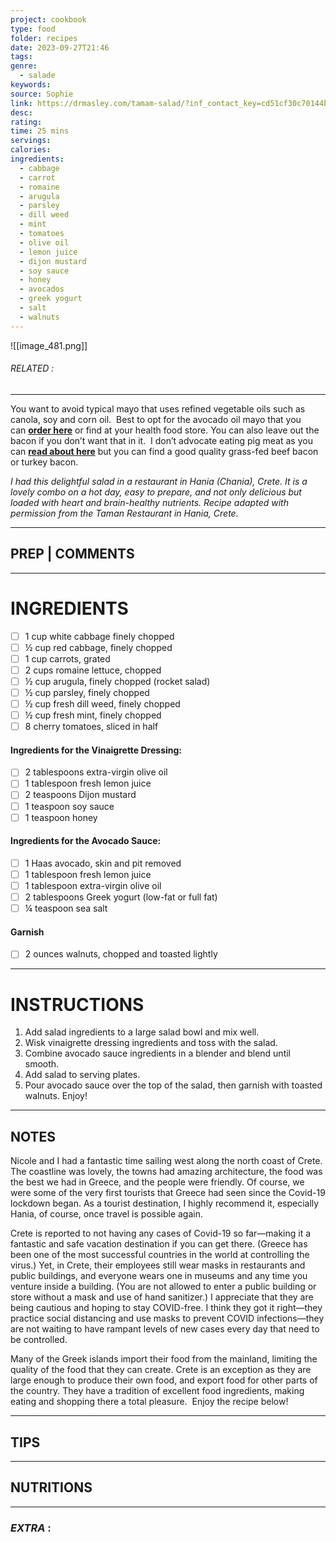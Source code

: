 ```yaml
---
project: cookbook
type: food
folder: recipes
date: 2023-09-27T21:46
tags: 
genre:
  - salade
keywords: 
source: Sophie
link: https://drmasley.com/tamam-salad/?inf_contact_key=cd51cf30c70144be79b3660d10f542bc09c74070ac2bf3cfa7869e3cfd4ff832
desc: 
rating: 
time: 25 mins
servings: 
calories: 
ingredients:
  - cabbage
  - carrot
  - romaine
  - arugula
  - parsley
  - dill weed
  - mint
  - tomatoes
  - olive oil
  - lemon juice
  - dijon mustard
  - soy sauce
  - honey
  - avocados
  - greek yogurt
  - salt
  - walnuts
---
```


![[image_481.png]]
###### *RELATED* : 
---
You want to avoid typical mayo that uses refined vegetable oils such as canola, soy and corn oil.  Best to opt for the avocado oil mayo that you can **[order here](https://amzn.to/2XPSa2L)** or find at your health food store. You can also leave out the bacon if you don’t want that in it.  I don’t advocate eating pig meat as you can **[read about here](https://drjockers.com/dont-eat-pig-meat/)** but you can find a good quality grass-fed beef bacon or turkey bacon.

_I had this delightful salad in a restaurant in Hania (Chania), Crete. It is a lovely combo on a hot day, easy to prepare, and not only delicious but loaded with heart and brain-healthy nutrients. Recipe adapted with permission from the Taman Restaurant in Hania, Crete._

---
## PREP | COMMENTS



---
# INGREDIENTS

- [ ] 1 cup white cabbage finely chopped
- [ ] ½ cup red cabbage, finely chopped
- [ ] 1 cup carrots, grated
- [ ] 2 cups romaine lettuce, chopped
- [ ] ½ cup arugula, finely chopped (rocket salad)
- [ ] ½ cup parsley, finely chopped
- [ ] ½ cup fresh dill weed, finely chopped
- [ ] ½ cup fresh mint, finely chopped
- [ ] 8 cherry tomatoes, sliced in half

#### **Ingredients for the Vinaigrette Dressing:**

- [ ] 2 tablespoons extra-virgin olive oil
- [ ] 1 tablespoon fresh lemon juice
- [ ] 2 teaspoons Dijon mustard
- [ ] 1 teaspoon soy sauce
- [ ] 1 teaspoon honey

#### **Ingredients for the Avocado Sauce:**

- [ ] 1 Haas avocado, skin and pit removed
- [ ] 1 tablespoon fresh lemon juice
- [ ] 1 tablespoon extra-virgin olive oil
- [ ] 2 tablespoons Greek yogurt (low-fat or full fat)
- [ ] ¼ teaspoon sea salt

#### **Garnish**

- [ ] 2 ounces walnuts, chopped and toasted lightly

---
# INSTRUCTIONS

1. Add salad ingredients to a large salad bowl and mix well.
2. Wisk vinaigrette dressing ingredients and toss with the salad.
3. Combine avocado sauce ingredients in a blender and blend until smooth.
4. Add salad to serving plates.
5. Pour avocado sauce over the top of the salad, then garnish with toasted walnuts. Enjoy!

---
## NOTES

Nicole and I had a fantastic time sailing west along the north coast of Crete. The coastline was lovely, the towns had amazing architecture, the food was the best we had in Greece, and the people were friendly. Of course, we were some of the very first tourists that Greece had seen since the Covid-19 lockdown began. As a tourist destination, I highly recommend it, especially Hania, of course, once travel is possible again.

Crete is reported to not having any cases of Covid-19 so far—making it a fantastic and safe vacation destination if you can get there. (Greece has been one of the most successful countries in the world at controlling the virus.) Yet, in Crete, their employees still wear masks in restaurants and public buildings, and everyone wears one in museums and any time you venture inside a building. (You are not allowed to enter a public building or store without a mask and use of hand sanitizer.) I appreciate that they are being cautious and hoping to stay COVID-free. I think they got it right—they practice social distancing and use masks to prevent COVID infections—they are not waiting to have rampant levels of new cases every day that need to be controlled.

Many of the Greek islands import their food from the mainland, limiting the quality of the food that they can create. Crete is an exception as they are large enough to produce their own food, and export food for other parts of the country. They have a tradition of excellent food ingredients, making eating and shopping there a total pleasure.  Enjoy the recipe below!

---
## TIPS



---
## NUTRITIONS



---
### *EXTRA* :



